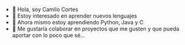 - 👋 Hola, soy Camilo Cortes
- 👀 Estoy interesado en aprender nuevos lenguajes
- 🌱 Ahora mismo estoy aprendiendo Python, Java y C
- 💞️ Me gustaría colaborar en proyectos que me gusten y que pueda aportar con lo poco que sé...


<!---
CamiloCortes202011908/CamiloCortes202011908 is a ✨ special ✨ repository because its `README.md` (this file) appears on your GitHub profile.
You can click the Preview link to take a look at your changes.
--->
